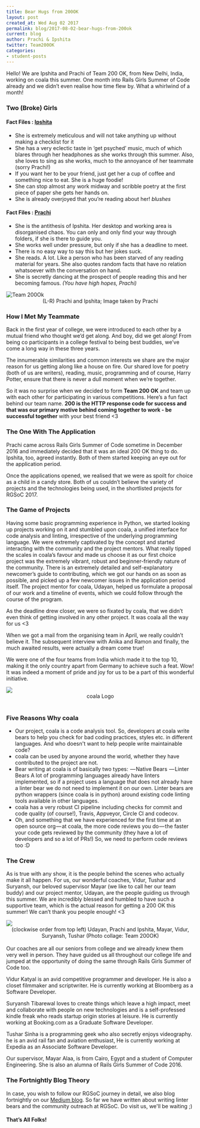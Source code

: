```yaml
---
title: Bear Hugs from 200OK
layout: post
created_at: Wed Aug 02 2017
permalink: blog/2017-08-02-bear-hugs-from-200ok
current: blog
author: Prachi & Ipshita
twitter: Team200OK
categories:
- student-posts
---
```


Hello! We are Ipshita and Prachi of Team 200 OK, from New Delhi, India, working on coala this summer. One month into Rails Girls Summer of Code already and we didn’t even realise how time flew by. What a whirlwind of a month!

### Two (Broke) Girls

#### Fact Files : [Ipshita](https://github.com/ipshitac)
- She is extremely meticulous and will not take anything up without making a checklist for it
- She has a very eclectic taste in ‘get psyched’ music, much of which blares through her headphones as she works through this summer. Also, she loves to sing as she works, much to the annoyance of her teammate (sorry Prachi!)
- If you want her to be your friend, just get her a cup of coffee and something nice to eat. She is a huge foodie!
- She can stop almost any work midway and scribble poetry at the first piece of paper she gets her hands on.
- She is already overjoyed that you’re reading about her! _blushes_

#### Fact Files : [Prachi](https://github.com/prachi1210) 
- She is the antithesis of Ipshita. Her desktop and working area is disorganised chaos. You can only and only find your way through folders, if she is there to guide you.  
- She works well under pressure, but only if she has a deadline to meet. 
- There is no easy way to say this but her jokes suck.
- She reads. A lot. Like a person who has been starved of any reading material for years. She also quotes random facts that have no relation whatsoever with the conversation on hand.
- She is secretly dancing at the prospect of people reading this and her becoming famous. _(You have high hopes, Prachi)_


<img src="/img/blog/2017/team200ok.jpg" alt="Team 200Ok"/>
<div align="center" class="image-credits">(L-R) Prachi and Ipshita; Image taken by Prachi</div>

### How I Met My Teammate
Back in the first year of college, we were introduced to each other by a mutual friend who thought we’d get along. And boy, did we get along! From being co participants in a college festival to being best buddies, we’ve come a long way in these three years. 

The innumerable similarities and common interests we share are the major reason for us getting along like a house on fire. Our shared love for poetry (both of us are writers), reading, music, programming and of course, Harry Potter, ensure that there is never a dull moment when we’re together.

So it was no surprise when we decided to form **Team 200 OK** and team up with each other for participating in various competitions. Here’s a fun fact behind our team name. **200 is the HTTP response code for success and that was our primary motive behind coming together to work - be successful together** with your best friend <3

### The One With The Application
Prachi came across Rails Girls Summer of Code sometime in December 2016 and immediately decided that it was an ideal 200 OK thing to do. Ipshita, too, agreed instantly. Both of them started keeping an eye out for the application period. 

Once the applications opened, we realised that we were as spoilt for choice as a child in a candy store. Both of us couldn’t believe the variety of projects and the technologies being used, in the shortlisted projects for RGSoC 2017. 

### The Game of Projects
Having some basic programming experience in Python, we started looking up projects working on it and stumbled upon coala, a unified interface for code analysis and linting, irrespective of the underlying programming language. We were extremely captivated by the concept and started interacting with the community and the project mentors. What really tipped the scales in coala’s favour and made us choose it as our first choice project was the extremely vibrant, robust and beginner-friendly nature of the community. There is an extremely detailed and self-explanatory newcomer’s guide to contributing, which we got our hands on as soon as possible, and picked up a few newcomer issues in the application period itself. The project mentor for coala, Udayan, helped us formulate a proposal of our work and a timeline of events, which we could follow through the course of the program. 

As the deadline drew closer, we were so fixated by coala, that we didn’t even think of getting involved in any other project. It was coala all the way for us <3

When we got a mail from the organising team in April, we really couldn’t believe it. The subsequent interview with Anika and Ramon and finally, the much awaited results, were actually a dream come true! 

We were one of the four teams from India which made it to the top 10, making it the only country apart from Germany to achieve such a feat. Wow! It was indeed a moment of pride and joy for us to be a part of this wonderful initiative.

<img src="/img/blog/2017/200ok-coala.jpg">
<div align="center" class="image-credits">coala Logo</div>
<br>

### Five Reasons Why coala

- Our project, coala is a code analysis tool. So, developers at coala write bears to help you check for bad coding practices, styles etc. in different languages. And who doesn't want to help people write maintainable code?
- coala can be used by anyone around the world, whether they have contributed to the project are not.
- Bear writing at coala is of basically two types:
 — Native Bears
 — Linter Bears
A lot of programming languages already have linters implemented, so if a project uses a language that does not already have a linter bear we do not need to implement it on our own. Linter bears are python wrappers (since coala is in python) around existing code linting tools available in other languages.
- coala has a very robust CI pipeline including checks for commit and code quality (of course!), Travis, Appveyor, Circle CI and codecov.
- Oh, and something that we have experienced for the first time at an open source org — at coala, the more code reviews you do — the faster your code gets reviewed by the community (they have a lot of developers and so a lot of PRs!) So, we need to perform code reviews too :D

### The Crew
As is true with any show, it is the people behind the scenes who actually make it all happen. For us, our wonderful coaches, Vidur, Tushar and Suryansh, our beloved supervisor Mayar (we like to call her our team buddy) and our project mentor, Udayan, are the people guiding us through this summer. We are incredibly blessed and humbled to have such a supportive team, which is the actual reason for getting a 200 OK this summer! We can’t thank you people enough! <3

<img src="/img/blog/2017/200okcrew.jpg">
<div align="center" class="image-credits">(clockwise order from top left) Udayan, Prachi and Ipshita, Mayar, Vidur, Suryansh, Tushar (Photo collage: Team 200OK)</div>
<br>
Our coaches are all our seniors from college and we already knew them very well in person. They have guided us all throughout our college life and jumped at the opportunity of doing the same through Rails Girls Summer of Code too.

Vidur Katyal is an avid competitive programmer and developer. He is also a closet filmmaker and scriptwriter. He is currently working at Bloomberg as a Software Developer.

Suryansh Tibarewal loves to create things which leave a high impact, meet and collaborate with people on new technologies and is a self-professed kindle freak who reads startup origin stories at leisure. He is currently working at Booking.com as a Graduate Software Developer. 

Tushar Sinha is a programming geek who also secretly enjoys videography. he is an avid rail fan and aviation enthusiast, He is currently working at Expedia as an Associate Software Developer. 

Our supervisor, Mayar Alaa, is from Cairo, Egypt and a student of Computer Engineering. She is also an alumna of Rails Girls Summer of Code 2016. 


### The Fortnightly Blog Theory

In case, you wish to follow our RGSoC journey in detail, we also blog fortnightly on our [Medium blog](https://medium.com/@team200OK). So far we have written about writing linter bears and the community outreach at RGSoC. Do visit us, we'll be waiting ;)

#### That’s All Folks! 


